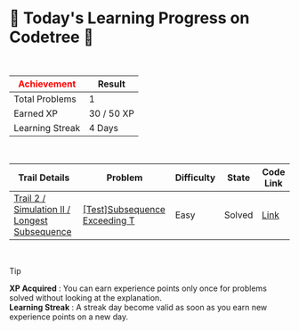 # 🌲 Today's Learning Progress on Codetree 🌲

<br />

| <span style="color:red;display:block;text-align:center;"> **Achievement**</span> | Result |
|---|---|
|Total Problems| 1 |
| Earned XP | 30 / 50 XP |
| Learning Streak | 4 Days |

<br />

|Trail Details|Problem|Difficulty|State|Code Link|
|---|---|---|---|---|
|[Trail 2 / Simulation II / Longest Subsequence](https://www.codetree.ai/trail-info/novice-mid/)|[[Test]Subsequence Exceeding T](https://www.codetree.ai/trails/complete/curated-cards/test-subsequence-above-t/)|Easy|Solved|[Link](https://github.com/kangmoonsu/DSA-study/blob/main/250921/Subsequence%20Exceeding%20T/subsequence-above-t.py)|


<br />

> [!TIP]
> **XP Acquired** : You can earn experience points only once for problems solved without looking at the explanation.  
> **Learning Streak** : A streak day become valid as soon as you earn new experience points on a new day.

